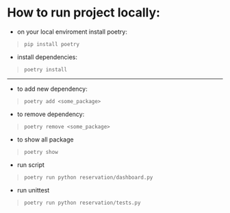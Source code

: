# How to run project locally:

- on your local enviroment install poetry:
> `pip install poetry`
- install dependencies:
> `poetry install`
---
- to add new dependency:
> `poetry add <some_package>`
- to remove dependency:
> `poetry remove <some_package>`
- to show all package
> `poetry show`
- run script
> `poetry run python reservation/dashboard.py`
- run unittest
> `poetry run python reservation/tests.py`

